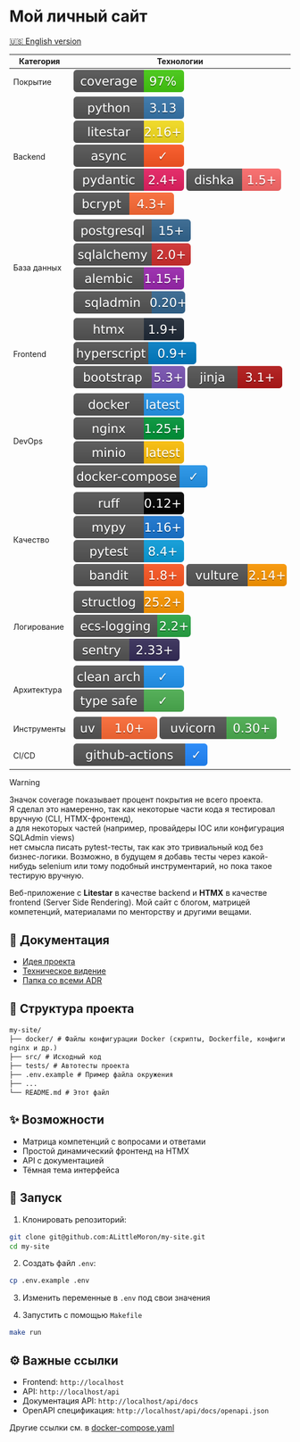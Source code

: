 # Мой личный сайт

[🇺🇸 English version](./README.md)

| Категория | Технологии |
|----------|------------|
| Покрытие | ![coverage](./badges/coverage.svg) |
| Backend | ![python](./badges/python.svg) ![litestar](./badges/litestar.svg) ![async](./badges/async.svg) ![pydantic](./badges/pydantic.svg) ![dishka](./badges/dishka.svg) ![bcrypt](./badges/bcrypt.svg) |
| База данных | ![postgresql](./badges/postgresql.svg) ![sqlalchemy](./badges/sqlalchemy.svg) ![alembic](./badges/alembic.svg) ![sqladmin](./badges/sqladmin.svg) |
| Frontend | ![htmx](./badges/htmx.svg) ![hyperscript](./badges/hyperscript.svg) ![bootstrap](./badges/bootstrap.svg) ![jinja](./badges/jinja.svg) |
| DevOps | ![docker](./badges/docker.svg) ![nginx](./badges/nginx.svg) ![minio](./badges/minio.svg) ![docker-compose](./badges/docker-compose.svg) |
| Качество | ![ruff](./badges/ruff.svg) ![mypy](./badges/mypy.svg) ![pytest](./badges/pytest.svg) ![bandit](./badges/bandit.svg) ![vulture](./badges/vulture.svg) |
| Логирование | ![structlog](./badges/structlog.svg) ![ecs-logging](./badges/ecs-logging.svg) ![sentry](./badges/sentry.svg) |
| Архитектура | ![clean-architecture](./badges/clean-architecture.svg) ![type-safe](./badges/type-safe.svg) |
| Инструменты | ![uv](./badges/uv.svg) ![uvicorn](./badges/uvicorn.svg) |
| CI/CD | ![github-actions](./badges/github-actions.svg) |

> [!WARNING]
> Значок coverage показывает процент покрытия не всего проекта.  
> Я сделал это намеренно, так как некоторые части кода я тестировал вручную (CLI, HTMX-фронтенд),  
> а для некоторых частей (например, провайдеры IOC или конфигурация SQLAdmin views)  
> нет смысла писать pytest-тесты, так как это тривиальный код без бизнес-логики. Возможно, в
> будущем я добавь тесты через какой-нибудь selenium или тому подобный инструментарий, но пока
> такое тестирую вручную.

Веб-приложение с **Litestar** в качестве backend и **HTMX** в качестве frontend (Server Side
Rendering). Мой сайт с блогом, матрицей компетенций, материалами по менторству и другими вещами.

## 📖 Документация

- [Идея проекта](docs/idea.md)  
- [Техническое видение](docs/vision.md)
- [Папка со всеми ADR](docs/adr/)

## 📂 Структура проекта

```
my-site/
├── docker/ # Файлы конфигурации Docker (скрипты, Dockerfile, конфиги nginx и др.)
├── src/ # Исходный код
├── tests/ # Автотесты проекта
├── .env.example # Пример файла окружения
├── ...
└── README.md # Этот файл
```

## ✨ Возможности

- Матрица компетенций с вопросами и ответами  
- Простой динамический фронтенд на HTMX  
- API с документацией  
- Тёмная тема интерфейса  

## 🚀 Запуск

1. Клонировать репозиторий:
```bash
git clone git@github.com:ALittleMoron/my-site.git
cd my-site
```

2. Создать файл `.env`:
```bash
cp .env.example .env
```

3. Изменить переменные в `.env` под свои значения

4. Запустить с помощью `Makefile`
```bash
make run
```

## ⚙️ Важные ссылки

- Frontend: `http://localhost`
- API: `http://localhost/api`
- Документация API: `http://localhost/api/docs`
- OpenAPI спецификация: `http://localhost/api/docs/openapi.json`

Другие ссылки см. в [docker-compose.yaml](./docker-compose.yml)

